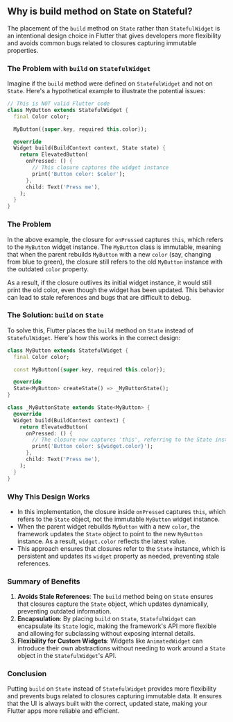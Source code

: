 ## Why is build method on State on Stateful?

The placement of the `build` method on `State` rather than `StatefulWidget` is an intentional design choice in Flutter that gives developers more flexibility and avoids common bugs related to closures capturing immutable properties.

### The Problem with `build` on `StatefulWidget`

Imagine if the `build` method were defined on `StatefulWidget` and not on `State`. Here's a hypothetical example to illustrate the potential issues:

```dart
// This is NOT valid Flutter code
class MyButton extends StatefulWidget {
  final Color color;

  MyButton({super.key, required this.color});

  @override
  Widget build(BuildContext context, State state) {
    return ElevatedButton(
      onPressed: () {
        // This closure captures the widget instance
        print('Button color: $color');
      },
      child: Text('Press me'),
    );
  }
}

```

### The Problem

In the above example, the closure for `onPressed` captures `this`, which refers to the `MyButton` widget instance. The `MyButton` class is immutable, meaning that when the parent rebuilds `MyButton` with a new `color` (say, changing from blue to green), the closure still refers to the old `MyButton` instance with the outdated `color` property.

As a result, if the closure outlives its initial widget instance, it would still print the old color, even though the widget has been updated. This behavior can lead to stale references and bugs that are difficult to debug.

### The Solution: `build` on `State`

To solve this, Flutter places the `build` method on `State` instead of `StatefulWidget`. Here's how this works in the correct design:

```dart
class MyButton extends StatefulWidget {
  final Color color;

  const MyButton({super.key, required this.color});

  @override
  State<MyButton> createState() => _MyButtonState();
}

class _MyButtonState extends State<MyButton> {
  @override
  Widget build(BuildContext context) {
    return ElevatedButton(
      onPressed: () {
        // The closure now captures 'this', referring to the State instance
        print('Button color: ${widget.color}');
      },
      child: Text('Press me'),
    );
  }
}

```

### Why This Design Works

- In this implementation, the closure inside `onPressed` captures `this`, which refers to the `State` object, not the immutable `MyButton` widget instance.
- When the parent widget rebuilds `MyButton` with a new `color`, the framework updates the `State` object to point to the new `MyButton` instance. As a result, `widget.color` reflects the latest value.
- This approach ensures that closures refer to the `State` instance, which is persistent and updates its `widget` property as needed, preventing stale references.

### Summary of Benefits

1. **Avoids Stale References**: The `build` method being on `State` ensures that closures capture the `State` object, which updates dynamically, preventing outdated information.
2. **Encapsulation**: By placing `build` on `State`, `StatefulWidget` can encapsulate its `State` logic, making the framework's API more flexible and allowing for subclassing without exposing internal details.
3. **Flexibility for Custom Widgets**: Widgets like `AnimatedWidget` can introduce their own abstractions without needing to work around a `State` object in the `StatefulWidget`'s API.

### Conclusion

Putting `build` on `State` instead of `StatefulWidget` provides more flexibility and prevents bugs related to closures capturing immutable data. It ensures that the UI is always built with the correct, updated state, making your Flutter apps more reliable and efficient.
